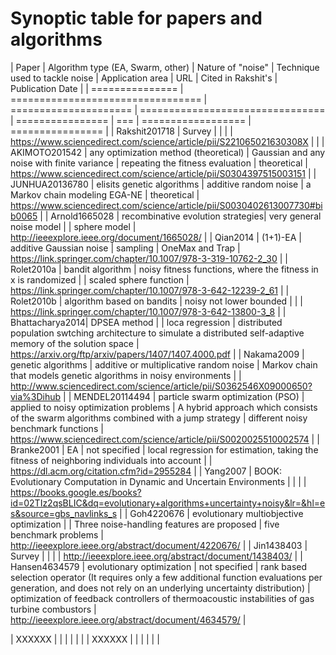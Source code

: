 # Synoptic table for papers and algorithms

| Paper           | Algorithm type (EA, Swarm, other) | Nature of "noise"     | Technique used to tackle noise   | Application area | URL | Cited in Rakshit's | Publication Date |
| =============== | ================================= | ===================== | ================================ | ================ | === | ================== | ================ |
| Rakshit201718   | Survey                            |                       |                                  |                  | https://www.sciencedirect.com/science/article/pii/S221065021630308X | |
| AKIMOTO201542   | any optimization method (theoretical) | Gaussian and any noise with finite variance | repeating the fitness evaluation | theoretical      | https://www.sciencedirect.com/science/article/pii/S0304397515003151 |
| JUNHUA20136780  | elisits genetic algorithms        | additive random noise | a Markov chain modeling EGA-NE   | theoretical      | https://www.sciencedirect.com/science/article/pii/S0030402613007730#bib0065 |
| Arnold1665028   | recombinative evolution strategies| very general noise model |                               | sphere model     | http://ieeexplore.ieee.org/document/1665028/ |
| Qian2014        | (1+1)-EA                          | additive Gaussian noise | sampling                       | OneMax and Trap  | https://link.springer.com/chapter/10.1007/978-3-319-10762-2_30 |
| Rolet2010a      | bandit algorithm                  | noisy fitness functions, where the fitness in x is randomized |                                  | scaled sphere function | https://link.springer.com/chapter/10.1007/978-3-642-12239-2_61 |
| Rolet2010b      | algorithm based on bandits        | noisy not lower bounded |                                |                  | https://link.springer.com/chapter/10.1007/978-3-642-13800-3_8 |
| Bhattacharya2014| DPSEA method                      |                       | loca regression                  | distributed population swtching architecture to simulate a distributed self-adaptive memory of the solution space | https://arxiv.org/ftp/arxiv/papers/1407/1407.4000.pdf |
| Nakama2009      | genetic algorithms                | additive or multiplicative random noise | Markov chain that models genetic algorithms in noisy environments |                  | http://www.sciencedirect.com/science/article/pii/S0362546X09000650?via%3Dihub |
| MENDEL20114494  | particle swarm optimization (PSO) | applied to noisy optimization problems | A hybrid approach which consists of the swarm algorithms combined with a jump strategy | different noisy benchmark functions | https://www.sciencedirect.com/science/article/pii/S0020025510002574 |
| Branke2001      |  EA                               | not specified         | local regression for estimation, taking the fitness of neighboring individuals into account |                  | https://dl.acm.org/citation.cfm?id=2955284 |
| Yang2007        | BOOK: Evolutionary Computation in Dynamic and Uncertain Environments |                       |                                  |                  | https://books.google.es/books?id=02TIz2qsBLIC&dq=evolutionary+algorithms+uncertainty+noisy&lr=&hl=es&source=gbs_navlinks_s |
| Goh4220676      | evolutionary multiobjective optimization |                       | Three noise-handling features are proposed | five benchmark problems | http://ieeexplore.ieee.org/abstract/document/4220676/ |
| Jin1438403      | Survey                            |                       |                                  |                  | http://ieeexplore.ieee.org/abstract/document/1438403/ |
| Hansen4634579   | evolutionary optimization         | not specified         | rank based selection operator (It requires only a few additional function evaluations per generation, and does not rely on an underlying uncertainty distribution) | optimization of feedback controllers of thermoacoustic instabilities of gas turbine combustors | http://ieeexplore.ieee.org/abstract/document/4634579/ |

| XXXXXX          |                                   |                       |                                  |                  |   |
| XXXXXX          |                                   |                       |                                  |                  |   |
